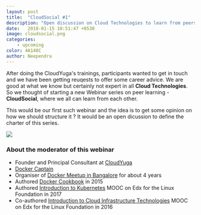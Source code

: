```yaml
---
layout: post
title:  "CloudSocial #1"
description: "Open discussion on Cloud Technologies to learn from peers. In this webinar series we'll have  technical, non-technical disucssion on cloud related technologies ranging from IaaS, PaaS, CaaS, containers, serverless, ci/cd, automation etc." 
date:   2018-01-15 10:51:47 +0530
image: cloudsocial.png
categories: 
    - upcoming
color: 4A148C
author: Neependra
---
```


After doing the CloudYuga's trainings, participants wanted to get in touch and we have been getting reuqests to offer some career advice. We are good at what we know but certainly not expert in all **Cloud Technologies**. So we thought of starting a new Webinar series on peer learning - **CloudSocial**, where we all can learn from each other.   

This would be our first such webinar and the idea is to get some opinion on how we should structure it ? It would be an open dicussion to define the charter of this series. 

![]({{site.baseurl}}/images/webinars/cloudsocial.png)

<a  style="align:center" href="https://www.instamojo.com/cloudyuga/webinar-e0712/" rel="im-checkout" data-behaviour="remote" data-style="flat" data-text="Join the Webinar !"></a>
<script align="center" src="https://js.instamojo.com/v1/button.js"></script>

### About the moderator of this webinar
- Founder and Principal Consultant at [CloudYuga](http://cloudyuga.guru/)
- [Docker Captain](https://www.docker.com/community/docker-captains)
- Organiser of [Docker Meetup in Bangalore](https://www.meetup.com/Docker-Bangalore/) for about 4 years
- Authored [Docker Cookbook](https://www.packtpub.com/virtualization-and-cloud/docker-cookbook) in 2015
- Authored [Introduction to Kubernetes](http://edx.org/course/introduction-kubernetes-linuxfoundationx-lfs158x) MOOC on Edx for the Linux Foundation in 2017
- Co-authored [Introduction to Cloud Infrastructure Technologies](https://www.edx.org/course/introduction-cloud-infrastructure-linuxfoundationx-lfs151-x) MOOC on Edx for the Linux Foundation in 2016






